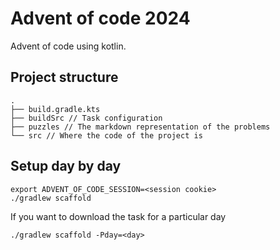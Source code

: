 # Advent of code 2024

Advent of code using kotlin.

## Project structure
```
.
├── build.gradle.kts
├── buildSrc // Task configuration
├── puzzles // The markdown representation of the problems
└── src // Where the code of the project is
```



## Setup day by day

```shell
export ADVENT_OF_CODE_SESSION=<session cookie>
./gradlew scaffold
```

If you want to download the task for a particular day
```shell
./gradlew scaffold -Pday=<day>
```
